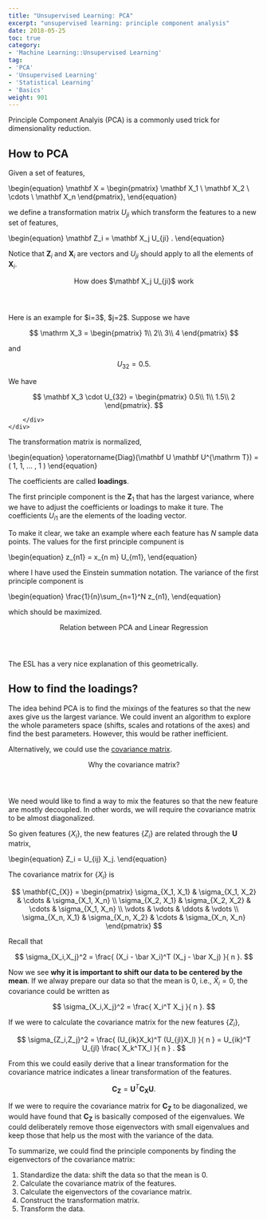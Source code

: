 ```yaml
---
title: "Unsupervised Learning: PCA"
excerpt: "unsupervised learning: principle component analysis"
date: 2018-05-25
toc: true
category:
- 'Machine Learning::Unsupervised Learning'
tag:
- 'PCA'
- 'Unsupervised Learning'
- 'Statistical Learning'
- 'Basics'
weight: 901
---
```


Principle Component Analyis (PCA) is a commonly used trick for dimensionality reduction.


## How to PCA

Given a set of features,

\begin{equation}
   \mathbf X = \begin{pmatrix}
   \mathbf X_1 \\
   \mathbf X_2 \\
   \cdots \\
   \mathbf X_n
   \end{pmatrix},
\end{equation}

we define a transformation matrix $U_{ji}$ which transform the features to a new set of features,

\begin{equation}
   \mathbf Z_i = \mathbf X_j U_{ji} .
\end{equation}

Notice that $\mathbf Z_i$ and $\mathbf X_i$ are vectors and $U_{ji}$ should apply to all the elements of $\mathbf X_i$.

<div class="card">
	<header class="card-header">
		<p class="card-header-title card-toggle">How does $\mathbf X_j U_{ji}$ work</p>
	</header>
	<div class="card-content is-hidden">
		<div class="content">
Here is an example for $i=3$, $j=2$. Suppose we have

$$
\mathrm X_3 = \begin{pmatrix}
1\\
2\\
3\\
4
\end{pmatrix}
$$

and

$$
U_{32} = 0.5.
$$

We have

$$
\mathbf X_3 \cdot U_{32} = \begin{pmatrix}
0.5\\
1\\
1.5\\
2
\end{pmatrix}.
$$

		</div>
	</div>
</div>


The transformation matrix is normalized,

\begin{equation}
   \operatorname{Diag}(\mathbf U \mathbf U^{\mathrm T}) = ( 1, 1, ... , 1 )
\end{equation}

The coefficients are called **loadings**.

The first principle component is the $\mathbf Z_1$ that has the largest variance, where we have to adjust the coefficients or loadings to make it ture. The coefficients $U_{i1}$ are the elements of the loading vector.

To make it clear, we take an example where each feature has $N$ sample data points. The values for the first principle compunent is

\begin{equation}
   z_{n1}  = x_{n m} U_{m1},
\end{equation}

where I have used the Einstein summation notation. The variance of the first principle component is

\begin{equation}
   \frac{1}{n}\sum_{n=1}^N z_{n1},
\end{equation}

which should be maximized.


<div class="card">
	<header class="card-header">
		<p class="card-header-title card-toggle">Relation between PCA and Linear Regression</p>
	</header>
	<div class="card-content is-hidden">
		<div class="content">
			The ESL has a very nice explanation of this geometrically.
		</div>
	</div>
</div>

## How to find the loadings?

The idea behind PCA is to find the mixings of the features so that the new axes give us the largest variance. We could invent an algorithm to explore the whole parameters space (shifts, scales and rotations of the axes) and find the best parameters. However, this would be rather inefficient.

Alternatively, we could use the [covariance matrix](/cards/statistics/covariance-matrix/).

<div class="card">
	<header class="card-header">
		<p class="card-header-title card-toggle">Why the covariance matrix?</p>
	</header>
	<div class="card-content is-hidden">
		<div class="content">
We need would like to find a way to mix the features so that the new feature are mostly decoupled. In other words, we will require the covariance matrix to be almost diagonalized.
		</div>
	</div>
</div>


So given features $\{X_i\}$, the new features $\{Z_i\}$ are related through the $\mathbf U$ matrix,

\begin{equation}
Z_i = U_{ij} X_j.
\end{equation}

The covariance matrix for $\{X_i\}$ is

$$
\mathbf{C_{X}} = \begin{pmatrix}
\sigma_{X_1, X_1} & \sigma_{X_1, X_2} & \cdots & \sigma_{X_1, X_n} \\
\sigma_{X_2, X_1} & \sigma_{X_2, X_2} & \cdots & \sigma_{X_1, X_n} \\
\vdots & \vdots & \ddots & \vdots \\
\sigma_{X_n, X_1} & \sigma_{X_n, X_2} & \cdots & \sigma_{X_n, X_n}
\end{pmatrix}
$$

Recall that

$$
\sigma_{X_i,X_j}^2 = \frac{ (X_i - \bar X_i)^T (X_j - \bar X_j) }{ n }.
$$

Now we see **why it is important to shift our data to be centered by the mean**. If we alway prepare our data so that the mean is 0, i.e., $\bar X_i = 0$, the covariance could be written as

$$
\sigma_{X_i,X_j}^2 = \frac{  X_i^T X_j }{ n }.
$$

If we were to calculate the covariance matrix for the new features $\{Z_i\}$,

$$
\sigma_{Z_i,Z_j}^2 = \frac{ (U_{ik}X_k)^T (U_{jl}X_l) }{ n } =  U_{ik}^T U_{jl} \frac{ X_k^TX_l }{ n } .
$$

From this we could easily derive that a linear transformation for the covariance matrice indicates a linear transformation of the features.

$$
\mathbf{C_{Z}} = \mathbf U^T \mathbf{C_{X}} \mathbf U.
$$

If we were to require the covariance matrix for $\mathbf{C_{Z}}$ to be diagonalized, we would have found that $\mathbf{C_{Z}}$ is basically composed of the eigenvalues. We could deliberately remove those eigenvectors with small eigenvalues and keep those that help us the most with the variance of the data.

To summarize, we could find the principle components by finding the eigenvectors of the covariance matrix:

1. Standardize the data: shift the data so that the mean is 0.
2. Calculate the covariance matrix of the features.
3. Calculate the eigenvectors of the covariance matrix.
4. Construct the transformation matrix.
5. Transform the data.